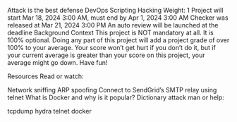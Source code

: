 Attack is the best defense
DevOps
Scripting
Hacking
 Weight: 1
 Project will start Mar 18, 2024 3:00 AM, must end by Apr 1, 2024 3:00 AM
 Checker was released at Mar 21, 2024 3:00 PM
 An auto review will be launched at the deadline
Background Context
This project is NOT mandatory at all. It is 100% optional. Doing any part of this project will add a project grade of over 100% to your average. Your score won’t get hurt if you don’t do it, but if your current average is greater than your score on this project, your average might go down. Have fun!

Resources
Read or watch:

Network sniffing
ARP spoofing
Connect to SendGrid’s SMTP relay using telnet
What is Docker and why is it popular?
Dictionary attack
man or help:

tcpdump
hydra
telnet
docker